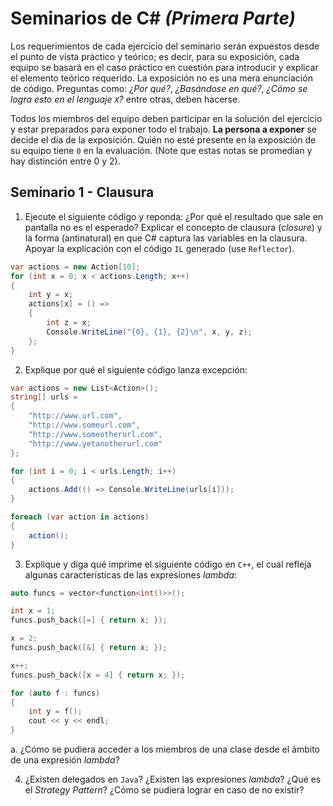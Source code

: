 # Seminarios de C# _(Primera Parte)_

Los requerimientos de cada ejercicio del seminario serán expuestos desde el punto de vista práctico y teórico; es decir, para su exposición, cada equipo se basará en el caso práctico en cuestión para introducir y explicar el elemento teórico requerido. La exposición no es una mera enunciación de código. Preguntas como: _¿Por qué?_, _¿Basándose en qué?_, _¿Cómo se logra esto en el lenguaje `X`?_ entre otras, deben hacerse.

Todos los miembros del equipo deben participar en la solución del ejercicio y estar preparados para exponer todo el trabajo. **La persona a exponer** se decide el día de la exposición. Quién no esté presente en la exposición de su equipo tiene `0` en la evaluación. (Note que estas notas se promedian y hay distinción entre 0 y 2).

## Seminario 1 - Clausura

1. Ejecute el siguiente código y reponda: ¿Por qué el resultado que sale en pantalla no es el esperado? Explicar el concepto de clausura (_closure_) y la
forma (antinatural) en que C# captura las variables en la clausura. Apoyar la explicación con el código `IL` generado
(use `Reflector`).

```c#
var actions = new Action[10];
for (int x = 0; x < actions.Length; x++)
{
    int y = x;
    actions[x] = () =>
    {
        int z = x;
        Console.WriteLine("{0}, {1}, {2}\n", x, y, z);
    };
}
```

2. Explique por qué el siguiente código lanza excepción:

```c#
var actions = new List<Action>();
string[] urls =
{
    "http://www.url.com",
    "http://www.someurl.com",
    "http://www.someotherurl.com",
    "http://www.yetanotherurl.com"
};

for (int i = 0; i < urls.Length; i++)
{
    actions.Add(() => Console.WriteLine(urls[i]));
}

foreach (var action in actions)
{
    action();
}
```

3. Explique y diga qué imprime el siguiente código en `C++`, el cual refleja algunas características de las 
expresiones *lambda*:

```cpp
auto funcs = vector<function<int()>>();

int x = 1;
funcs.push_back([=] { return x; });

x = 2;
funcs.push_back([&] { return x; });

x++;
funcs.push_back([x = 4] { return x; });

for (auto f : funcs)
{
    int y = f();
    cout << y << endl;
}
```

a. ¿Cómo se pudiera acceder a los miembros de una clase desde el ámbito de una expresión *lambda*?

4. ¿Existen delegados en `Java`? ¿Existen las expresiones *lambda*? ¿Qué es el *Strategy Pattern*? 
¿Cómo se pudiera lograr en caso de no existir?


